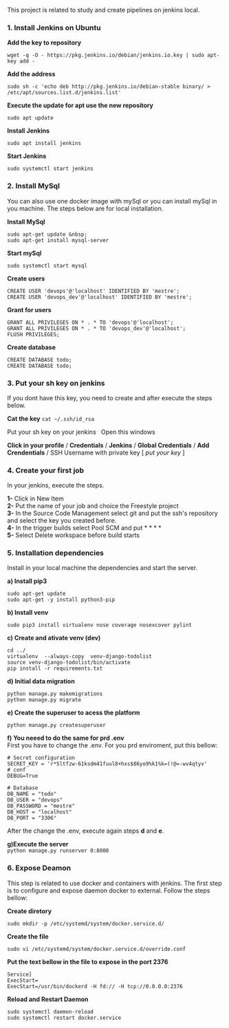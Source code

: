 This project is related to study and create pipelines on jenkins local.

###  1. Install Jenkins on Ubuntu

**Add the key to repository**

```
wget -q -O - https://pkg.jenkins.io/debian/jenkins.io.key | sudo apt-key add -
```

**Add the address** 

```
sudo sh -c 'echo deb http://pkg.jenkins.io/debian-stable binary/ > /etc/apt/sources.list.d/jenkins.list'
```

**Execute the update for apt use the new repository**

```sudo apt update```

**Install Jenkins**

```sudo apt install jenkins```

**Start Jenkins**

```sudo systemctl start jenkins```

### 2. Install MySql

You can also use one docker image with mySql or you can install mySql in you machine. The steps below are for local installation.

**Install MySql**

```
sudo apt-get update &nbsp;
sudo apt-get install mysql-server
```

**Start mySql**

```sudo systemctl start mysql```

**Create users**

```
CREATE USER 'devops'@'localhost' IDENTIFIED BY 'mestre';
CREATE USER 'devops_dev'@'localhost' IDENTIFIED BY 'mestre';
```

**Grant for users**

```
GRANT ALL PRIVILEGES ON * . * TO 'devops'@'localhost';
GRANT ALL PRIVILEGES ON * . * TO 'devops_dev'@'localhost';
FLUSH PRIVILEGES;
```

**Create database**

```
CREATE DATABASE todo;
CREATE DATABASE todo;
```

### 3. Put your sh key on jenkins

If you dont have this key, you need to create and after execute the steps below.

**Cat the key**
```cat ~/.ssh/id_rsa```

Put your sh key on your jenkins &nbsp;
Open this windows &nbsp;

**Click in your profile** / **Credentials** / **Jenkins** / **Global Credentials** / **Add Crendentials** / SSH Username with private key [ *put your key* ]


### 4. Create your first job
In your jenkins, execute the steps.

**1-** Click in New Item  
**2-** Put the name of your job and choice the Freestyle project  
**3-** In the Source Code Management select git and put the ssh's   repository and select the key you created before.  
**4-** In the trigger builds select Pool SCM and put * * * *  
**5-** Select Delete workspace before build starts  

### 5. Installation dependencies

Install in your local machine the dependencies and start the server.  

**a) Install pip3**  
```
sudo apt-get update
sudo apt-get -y install python3-pip
```

**b) Install venv**

```sudo pip3 install virtualenv nose coverage nosexcover pylint```

**c) Create and ativate venv (dev)**  

```
cd ../    
virtualenv  --always-copy  venv-django-todolist
source venv-django-todolist/bin/activate
pip install -r requirements.txt
```

**d) Initial data migration**
```
python manage.py makemigrations
python manage.py migrate
```
**e) Create the superuser to acess the platform**  

```python manage.py createsuperuser```

**f) You neeed to do the same for prd .env**  
First you have to change the .env. For you prd enviroment, put this bellow:  

```
# Secret configuration
SECRET_KEY = 'r*5ltfzw-61ksdm41fuul8+hxs$86yo9%k1%k=(!@=-wv4qtyv'
# conf
DEBUG=True

# Database
DB_NAME = "todo"
DB_USER = "devops"
DB_PASSWORD = "mestre"
DB_HOST = "localhost"
DB_PORT = "3306"

```
After the change the .env, execute again steps **d** and **e**.  

**g)Execute the server**  
```python manage.py runserver 0:8000```

### 6. Expose Deamon
This step is related to use docker and containers with jenkins. The first step is to configure and expose daemon docker to external. Follow the steps bellow:

**Create diretory**

```sudo mkdir -p /etc/systemd/system/docker.service.d/```

**Create the file**

```sudo vi /etc/systemd/system/docker.service.d/override.conf```

**Put the text bellow in the file to expose in the port 2376**

```
Service]
ExecStart=
ExecStart=/usr/bin/dockerd -H fd:// -H tcp://0.0.0.0:2376
```
**Reload and Restart Daemon**

```
sudo systemctl daemon-reload
sudo systemctl restart docker.service
```


